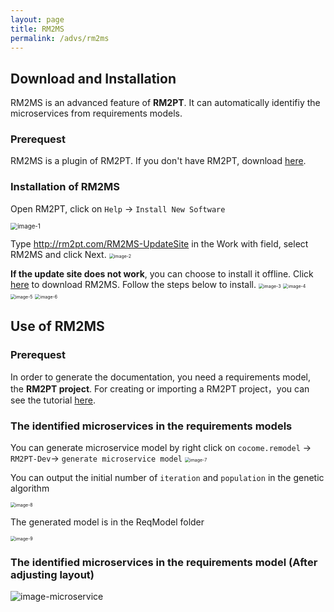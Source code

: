 ```yaml
---
layout: page
title: RM2MS
permalink: /advs/rm2ms
---
```


## Download and Installation

RM2MS is an advanced feature of **RM2PT**. It can automatically identifiy the microservices from requirements models.

### Prerequest

RM2MS is a plugin of RM2PT. If you don't have RM2PT, download [here](https://rm2pt.com/downloads/).

### Installation of RM2MS

Open RM2PT, click on `Help` -> `Install New Software`

<img src="../../imgs/RM2MS/image-1.png" alt="image-1" style="zoom: 70%;" />


Type http://rm2pt.com/RM2MS-UpdateSite in the Work with field, select RM2MS and click Next.
<img src="../../imgs/RM2MS/image-2.png" alt="image-2" style="zoom: 50%;" />


**If the update site does not work**, you can choose to install it offline. Click [here](https://github.com/RM2PT/RM2MS-UpdateSite/releases/download/v1.0.0/com.rm2pt.generator.microservice.updatesite-1.0.0-SNAPSHOT.zip) to download RM2MS. Follow the steps below to install.
<img src="../../imgs/RM2MS/image-3.png" alt="image-3" style="zoom: 50%;" />
<img src="../../imgs/RM2MS/image-4.png" alt="image-4" style="zoom: 50%;" />
<img src="../../imgs/RM2MS/image-5.png" alt="image-5" style="zoom: 50%;" />
<img src="../../imgs/RM2MS/image-6.png" alt="image-6" style="zoom: 50%;" />

## Use of RM2MS

### Prerequest

In order to generate the documentation, you need a requirements model, the **RM2PT project**. For creating or importing a RM2PT project，you can see the tutorial [here](https://rm2pt.com/tutorial/user/create_new_project).

### The identified microservices in the requirements models

You can generate microservice model by right click on `cocome.remodel` -> `RM2PT-Dev`-> `generate microservice model`
<img src="../../imgs/RM2MS/image-7.png" alt="image-7" style="zoom: 50%;" />

You can output the initial number of `iteration` and `population` in the genetic algorithm  

<img src="../../imgs/RM2MS/image-8.png" alt="image-8" style="zoom: 50%;" />

The generated model is in the ReqModel folder  

<img src="../../imgs/RM2MS/image-9.png" alt="image-9" style="zoom: 50%;" />  

### The identified microservices in the requirements model (After adjusting layout)  
<img src="../../imgs/RM2MS/image-microservice.png" alt="image-microservice" style="zoom: 100%;" />